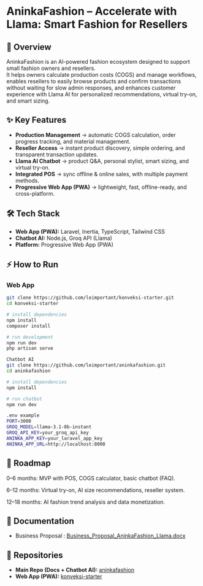 # AninkaFashion – Accelerate with Llama: Smart Fashion for Resellers

## 🚀 Overview
AninkaFashion is an AI-powered fashion ecosystem designed to support small fashion owners and resellers.  
It helps owners calculate production costs (COGS) and manage workflows, enables resellers to easily browse products and confirm transactions without waiting for slow admin responses, and enhances customer experience with Llama AI for personalized recommendations, virtual try-on, and smart sizing.

## ✨ Key Features
- **Production Management** → automatic COGS calculation, order progress tracking, and material management.  
- **Reseller Access** → instant product discovery, simple ordering, and transparent transaction updates.  
- **Llama AI Chatbot** → product Q&A, personal stylist, smart sizing, and virtual try-on.  
- **Integrated POS** → sync offline & online sales, with multiple payment methods.  
- **Progressive Web App (PWA)** → lightweight, fast, offline-ready, and cross-platform.  

## 🛠 Tech Stack
- **Web App (PWA):** Laravel, Inertia, TypeScript, Tailwind CSS  
- **Chatbot AI:** Node.js, Groq API (Llama)  
- **Platform:** Progressive Web App (PWA)  

## ⚡ How to Run

### Web App
```bash
git clone https://github.com/leimportant/konveksi-starter.git
cd konveksi-starter

# install dependencies
npm install
composer install

# run development
npm run dev
php artisan serve

Chatbot AI
git clone https://github.com/leimportant/aninkafashion.git
cd aninkafashion

# install dependencies
npm install

# run chatbot
npm run dev

.env example
PORT=3000
GROQ_MODEL=llama-3.1-8b-instant
GROQ_API_KEY=your_groq_api_key
ANINKA_APP_KEY=your_laravel_app_key
ANINKA_APP_URL=http://localhost:8000

```
## 📅 Roadmap

0–6 months: MVP with POS, COGS calculator, basic chatbot (FAQ).

6–12 months: Virtual try-on, AI size recommendations, reseller system.

12–18 months: AI fashion trend analysis and data monetization.


## 📄 Documentation
- Business Proposal : [Business_Proposal_AninkaFashion_Llama.docx](https://github.com/leimportant/aninkafashion/blob/main/docs/BusinessProposalAninkaFashion_Llama.pdf)  



## 🔗 Repositories
- **Main Repo (Docs + Chatbot AI):** [aninkafashion](https://github.com/leimportant/aninkafashion)  
- **Web App (PWA):** [konveksi-starter](https://github.com/leimportant/konveksi-starter)  


